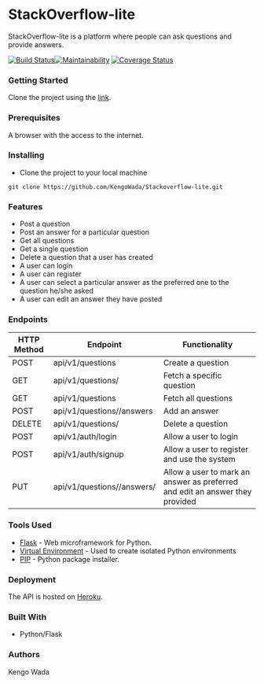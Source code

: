 # StackOverflow-lite

StackOverflow-lite is a platform where people can ask questions and provide answers.

[![Build Status](https://travis-ci.org/patrickf949/stackoverflow.svg?branch=deploy)](https://travis-ci.org/patrickf949/stackoverflow)[![Maintainability](https://api.codeclimate.com/v1/badges/6cdbe0208a6102b00787/maintainability)](https://codeclimate.com/github/KengoWada/Stackoverflow-lite-API/maintainability) [![Coverage Status](https://coveralls.io/repos/github/KengoWada/Stackoverflow-lite-API/badge.svg?branch=api)](https://coveralls.io/github/KengoWada/Stackoverflow-lite-API?branch=api)

### Getting Started

Clone the project using the [link](https://github.com/KengoWada/Stackoverflow-lite).

### Prerequisites

A browser with the access to the internet.

### Installing

* Clone the project to your local machine
```
git clone https://github.com/KengoWada/Stackoverflow-lite.git
```

### Features

* Post a question
* Post an answer for a particular question
* Get all questions
* Get a single question
* Delete a question that a user has created
* A user can login
* A user can register
* A user can select a particular answer as the preferred one to the question he/she asked
* A user can edit an answer they have posted



### Endpoints

HTTP Method|Endpoint|Functionality
-----------|--------|-------------
POST|api/v1/questions|Create a question
GET|api/v1/questions/<questionId>|Fetch a specific question
GET|api/v1/questions|Fetch all questions
POST|api/v1/questions/<questionId>/answers|Add an answer
DELETE|api/v1/questions/<questionId>|Delete a question
POST|api/v1/auth/login|Allow a user to login
POST|api/v1/auth/signup|Allow a user to register and use the system
PUT|api/v1/questions/<questionId>/answers/<answerId>|Allow a user to mark an answer as preferred and edit an answer they provided


### Tools Used

* [Flask](http://flask.pocoo.org/) - Web microframework for Python.
* [Virtual Environment](https://virtualenv.pypa.io/en/stable/) - Used to create isolated Python environments
* [PIP](https://pip.pypa.io/en/stable/) - Python package installer.


### Deployment

The API is hosted on [Heroku](https://kengo-stackoverflow-lite-api.herokuapp.com/api/v1/questions).

### Built With

* Python/Flask

### Authors

Kengo Wada
